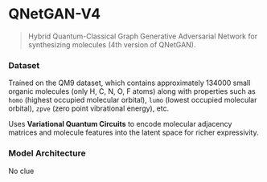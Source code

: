 # QNetGAN-V4
> Hybrid Quantum-Classical Graph Generative Adversarial Network for synthesizing molecules (4th version of QNetGAN).

### Dataset
Trained on the QM9 dataset, which contains approximately 134000 small organic molecules (only H, C, N, O, F atoms) along with properties such as `homo` (highest occupied molecular orbital), `lumo` (lowest occupied molecular orbital), `zpve` (zero point vibrational energy), etc.

Uses **Variational Quantum Circuits** to encode molecular adjacency matrices and molecule features into the latent space for richer expressivity.

### Model Architecture
No clue

